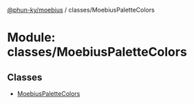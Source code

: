 [@phun-ky/moebius](../README.md) / classes/MoebiusPaletteColors

# Module: classes/MoebiusPaletteColors

## Classes

- [MoebiusPaletteColors](../classes/classes_MoebiusPaletteColors.MoebiusPaletteColors.md)
